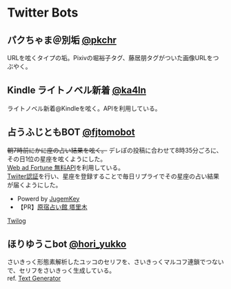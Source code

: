 # Twitter Bots

## パクちゃま＠別垢&nbsp;[@pkchr](https://twitter.com/pkchr)

URLを呟くタイプの垢。Pixivの堀裕子タグ、藤居朋タグがついた画像URLをつぶやく。

## Kindle ライトノベル新着&nbsp;[@ka4ln](https://twitter.com/ka4ln)

ライトノベル新着@Kindleを呟く。APIを利用している。

## 占うふじともBOT&nbsp;[@fjtomobot](https://twitter.com/fjtomobot)

~~朝7時前にかに座の占い結果を呟く。~~
デレぽの投稿に合わせて8時35分ごろに、その日1位の星座を呟くようにした。  
[Web ad Fortune 無料API](http://jugemkey.jp/api/waf/api_free.php)を利用している。  
[Twiiter認証](https://cinderella.imastags.com/fujitomo/twitter/?appid=fujitomo&test=clear)を行い、星座を登録することで毎日リプライでその星座の占い結果が届くようにした。

* Powerd by [JugemKey](http://jugemkey.jp/api/)
* 【PR】[原宿占い館 塔里木](http://www.tarim.co.jp/)

[Twilog](https://twilog.org/fjtomobot)

## ほりゆうこbot&nbsp;[@hori_yukko](https://twitter.com/hori_yukko)

さいきっく形態素解析したユッコのセリフを、さいきっくマルコフ連鎖でつないで、セリフをさいきっく生成している。  
ref. [Text Generator](https://github.com/o-tomox/TextGenerator)